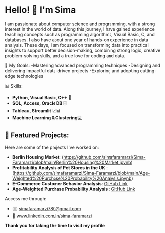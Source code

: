 # Hello! 👋 I'm Sima


  I am passionate about computer science and programming, with a strong interest in the world of data. Along this journey, I have 
  gained experience teaching concepts such as programming algorithms, Visual Basic, C, and databases. I also have about one year of 
  hands-on experience in data analysis. These days, I am focused on transforming data into practical insights to support better 
  decision-making, combining strong logic, creative problem-solving skills, and a true love for coding and data.

🎯 My Goals:
-Mastering advanced programming techniques
-Designing and delivering impactful data-driven projects
-Exploring and adopting cutting-edge technologies


📊 Skills:
- **Python, Visual Basic, C++** 🐍
- **SQL, Access, Oracle DB** 🗄️
- **Tableau, Streamlit** 📈📊 
- **Machine Learning & Clustering**💻


## 🚀 **Featured Projects:**
Here are some of the projects I've worked on:

- **Berlin Housing Market**:  (https://github.com/simafaramarzi/Sima-Faramarzi/blob/main/Berlin%20Housing%20Market.ipynb)
- **Profitability Analysis of Pet Stores in the UK** : (https://github.com/simafaramarzi/Sima-Faramarzi/blob/main/Age-Weighted%20Purchase%20Probability%20Analysis.ipynb)
- **E-Commerce Customer Behavior Analysis**: [GitHub Link](#)
-  **Age-Weighted Purchase Probability Analysis**  : [GitHub Link](#)

Access me through: 

- ✉️️ simafaramarzi780@gmail.com
- 🔗 www.linkedin.com/in/sima-faramarzi

**Thank you for taking the time to visit my profile**
